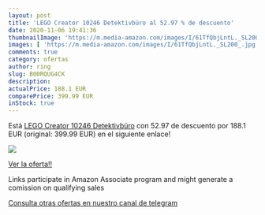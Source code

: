 ```yaml
---
layout: post
title: 'LEGO Creator 10246 Detektivbüro al 52.97 % de descuento'
date: 2020-11-06 19:41:36
thumbnailImage: 'https://m.media-amazon.com/images/I/61TfQbjLntL._SL200_.jpg'
images: [ 'https://m.media-amazon.com/images/I/61TfQbjLntL._SL200_.jpg' ]
comments: true
category: ofertas
author: ring
slug: B00RQUG4CK
description:
actualPrice: 188.1 EUR
comparePrice: 399.99 EUR
inStock: true
---
```


Está [LEGO Creator 10246 Detektivbüro](https://www.amazon.de/dp/B00RQUG4CK/?tag=redken02-21) con 52.97 de descuento por 188.1 EUR (original: 399.99 EUR) en el siguiente enlace!

[![](https://m.media-amazon.com/images/I/61TfQbjLntL._SL200_.jpg)](https://www.amazon.de/dp/B00RQUG4CK/?tag=redken02-21)

[Ver la oferta!!](https://www.amazon.de/dp/B00RQUG4CK/?tag=redken02-21)

Links participate in Amazon Associate program and might generate a comission on qualifying sales

[Consulta otras ofertas en nuestro canal de telegram](https://t.me/s/ofertas25)
